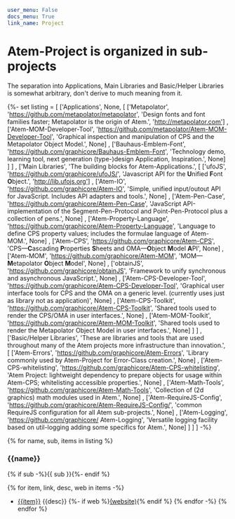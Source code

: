 ```yaml
user_menu: False
docs_menu: True
link_name: Project
```

# Atem-Project is organized in sub-projects

The separation into Applications, Main Libraries and Basic/Helper Libraries is somewhat arbitrary, don't derive to much meaning from it.

{%- set listing = [
        ['Applications', None,
            [
                ['Metapolator', 'https://github.com/metapolator/metapolator', 'Design fonts and font families faster; Metapolator is the origin of Atem.', 'http://metapolator.com']
              , ['Atem-MOM-Developer-Tool', 'https://github.com/metapolator/Atem-MOM-Developer-Tool', 'Graphical inspection and manipulation of CPS and the Metapolator Object Model.', None]
              , ['Bauhaus-Emblem-Font', 'https://github.com/graphicore/Bauhaus-Emblem-Font', 'Technology demo, learning tool, next generation (type-)design Application, Inspiration.', None]
            ]
        ]
      , ['Main Libraries', 'The building blocks for Atem-Applications.',
            [
                ['ufoJS', 'https://github.com/graphicore/ufoJS/', 'Javascript API for the **U**nified **F**ont **O**bject.', 'http://lib.ufojs.org']
              , ['Atem-IO', 'https://github.com/graphicore/Atem-IO', 'Simple, unified input/outout API for JavaScript. Includes API adapters and tools.', None]
              , ['Atem-Pen-Case', 'https://github.com/graphicore/Atem-Pen-Case', 'JavaScript API-implementation of the Segment-Pen-Protocol and Point-Pen-Protocol plus a collection of pens.', None]
              , ['Atem-Property-Language', 'https://github.com/graphicore/Atem-Property-Language', 'Language to define CPS property values; includes the formulae language of Atem-MOM.', None]
              , ['Atem-CPS', 'https://github.com/graphicore/Atem-CPS', 'CPS—**C**ascading **P**roperties **S**heets and OMA—**O**bject **M**odel **A**PI', None]
              , ['Atem-MOM', 'https://github.com/graphicore/Atem-MOM', 'MOM—**M**etapolator **O**bject **M**odel', None]
              , ['obtainJS', 'https://github.com/graphicore/obtainJS', 'Framework to unify synchronous and asynchronous JavaScript.', None]
              , ['Atem-CPS-Developer-Tool', 'https://github.com/graphicore/Atem-CPS-Developer-Tool', 'Graphical user interface tools for CPS and the OMA on a generic level. (currently uses just as library not as application)', None]
              , ['Atem-CPS-Toolkit', 'https://github.com/graphicore/Atem-CPS-Toolkit', 'Shared tools used to render the CPS/OMA in user interfaces.', None]
              , ['Atem-MOM-Toolkit', 'https://github.com/graphicore/Atem-MOM-Toolkit', 'Shared tools used to render the Metapolator Object Model in user interfaces.', None]
            ]
        ]
      , ['Basic/Helper Libraries', 'These are libraries and tools that are used throughout many of the Atem projects more infrastructure than innovation.',
            [
                ['Atem-Errors', 'https://github.com/graphicore/Atem-Errors', 'Library commonly used by Atem-Project for Error-Class creation.', None]
              , ['Atem-CPS-whitelisting', 'https://github.com/graphicore/Atem-CPS-whitelisting', 'Atem Project: lightweight dependency to prepare objects for usage within Atem-CPS; whitelisting accessible properties.', None]
              , ['Atem-Math-Tools', 'https://github.com/graphicore/Atem-Math-Tools', 'Collection of (2d graphics) math modules used in Atem.', None]
              , ['Atem-RequireJS-Config', 'https://github.com/graphicore/Atem-RequireJS-Config/', 'common RequireJS configuration for all Atem sub-projects.', None]
              , ['Atem-Logging', 'https://github.com/graphicore/ Atem-Logging', 'Versatile logging facility based on util-logging adding some specifics for Atem.', None]
            ]
        ]
    ]
-%}

{% for name, sub, items in listing %}
### {{name}}
{% if sub -%}{{ sub }}{%- endif %}

{% for item, link, desc, web in items -%}
* <a href="{{link}}" target="_blank" title="on GitHub">{{item}}</a> {{desc}}
        {%- if web %}<a href="{{web}}" target="_blank">(website)</a>{% endif %}
{% endfor -%}
{% endfor %}

